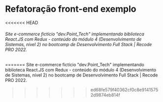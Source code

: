 # Refatoração front-end exemplo #

<<<<<<< HEAD
###### Site e-commerce fictício "dev.Point_Tech" implementando biblioteca React.JS com Redux - conteúdo do módulo 4 (Desenvolvimento de Sistemas, nível 2) no bootcamp de Desenvolvimento Full Stack | Recode PRO 2022.
=======
Site e-commerce fictício "dev.Point_Tech" implementando biblioteca React.JS com Redux - conteúdo do módulo 4 (Desenvolvimento de Sistemas, nível 2) no bootcamp de Desenvolvimento Full Stack | Recode PRO 2022.
>>>>>>> ed68fe579f40362cf0c8e91415752d9874eb814f
